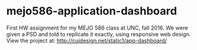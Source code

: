 # mejo586-application-dashboard
First HW assignment for my MEJO 586 class at UNC, fall 2016. We were given a PSD and told to replicate it exactly, using responsive web design.
View the project at: http://cuidesign.net/static1/app-dashboard/
